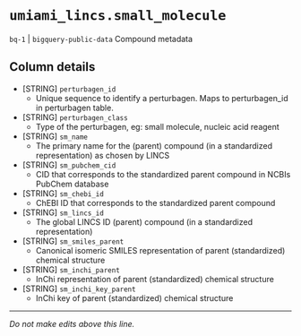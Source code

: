# `umiami_lincs.small_molecule`
`bq-1` | `bigquery-public-data`
Compound metadata

## Column details
* [STRING]    `perturbagen_id`
  - Unique sequence to identify a perturbagen. Maps to perturbagen_id in perturbagen table.
* [STRING]    `perturbagen_class`
  - Type of the perturbagen, eg: small molecule, nucleic acid reagent
* [STRING]    `sm_name`
  - The primary name for the (parent) compound (in a standardized representation) as chosen by LINCS
* [STRING]    `sm_pubchem_cid`
  - CID that corresponds to the standardized parent compound in NCBIs PubChem database
* [STRING]    `sm_chebi_id`
  - ChEBI ID that corresponds to the standardized parent compound
* [STRING]    `sm_lincs_id`
  - The global LINCS ID (parent) compound (in a standardized representation)
* [STRING]    `sm_smiles_parent`
  - Canonical isomeric SMILES representation of parent (standardized) chemical structure
* [STRING]    `sm_inchi_parent`
  - InChi representation of parent (standardized) chemical structure
* [STRING]    `sm_inchi_key_parent`
  - InChi key of parent (standardized) chemical structure

-------------------------------------------------------------------------------
*Do not make edits above this line.*
